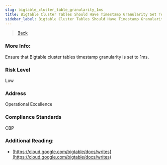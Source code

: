 ```yaml
---
slug: bigtable_cluster_table_granularity_1ms
title: Bigtable Cluster Tables Should Have Timestamp Granularity Set To 1ms
sidebar_label: Bigtable Cluster Tables Should Have Timestamp Granularity Set To 1ms
---
```

> [Back](../../gcpnosqlmonitoring)

### More Info:
Ensure that Bigtable cluster tables timestamp granularity is set to 1ms.

### Risk Level
Low

### Address
Operational Excellence

### Compliance Standards
CBP

### Additional Reading:
- [https://cloud.google.com/bigtable/docs/writes](https://cloud.google.com/bigtable/docs/writes) 
